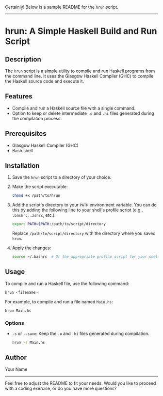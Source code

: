 Certainly! Below is a sample README for the `hrun` script.

---

# hrun: A Simple Haskell Build and Run Script

## Description

The `hrun` script is a simple utility to compile and run Haskell programs from the command line. It uses the Glasgow Haskell Compiler (GHC) to compile the Haskell source code and execute it.

## Features

- Compile and run a Haskell source file with a single command.
- Option to keep or delete intermediate `.o` and `.hi` files generated during the compilation process.

## Prerequisites

- Glasgow Haskell Compiler (GHC)
- Bash shell

## Installation

1. Save the `hrun` script to a directory of your choice.

2. Make the script executable:

    ```bash
    chmod +x /path/to/hrun
    ```

3. Add the script's directory to your `PATH` environment variable. You can do this by adding the following line to your shell's profile script (e.g., `.bashrc`, `.zshrc`, etc.):

    ```bash
    export PATH=$PATH:/path/to/script/directory
    ```

    Replace `/path/to/script/directory` with the directory where you saved `hrun`.

4. Apply the changes:

    ```bash
    source ~/.bashrc  # Or the appropriate profile script for your shell
    ```

## Usage

To compile and run a Haskell file, use the following command:

```bash
hrun <filename>
```

For example, to compile and run a file named `Main.hs`:

```bash
hrun Main.hs
```

### Options

- `-s` or `--save`: Keep the `.o` and `.hi` files generated during compilation.

    ```bash
    hrun -s Main.hs
    ```

## Author

Your Name

---

Feel free to adjust the README to fit your needs. Would you like to proceed with a coding exercise, or do you have more questions?